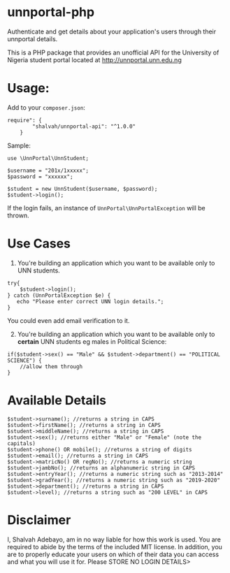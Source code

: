 # unnportal-php
Authenticate and get details about your application's users through their unnportal details.

This is a PHP package that provides an unofficial API for the University of Nigeria student portal located at http://unnportal.unn.edu.ng

# Usage:
Add to your `composer.json`:
```
require": {
        "shalvah/unnportal-api": "^1.0.0"
    }
```

Sample:
```
use \UnnPortal\UnnStudent;

$username = "201x/1xxxxx";
$password = "xxxxxx";

$student = new UnnStudent($username, $password);
$student->login();
```

If the login fails, an instance of `UnnPortal\UnnPortalException` will be thrown.

# Use Cases
1. You're building an application which you want to be available only to UNN students.
```
try{
    $student->login();
} catch (UnnPortalException $e) {
   echo "Please enter correct UNN login details.";
}
```
You could even add email verification to it.

2. You're building an application which you want to be available only to **certain** UNN students eg males in Political Science:
```
if($student->sex() == "Male" && $student->department() == "POLITICAL SCIENCE") {
    //allow them through
}
```

# Available Details
```
$student->surname(); //returns a string in CAPS
$student->firstName(); //returns a string in CAPS
$student->middleName(); //returns a string in CAPS
$student->sex(); //returns either "Male" or "Female" (note the capitals)
$student->phone() OR mobile(); //returns a string of digits
$student->email(); //returns a string in CAPS
$student->matricNo() OR regNo(); //returns a numeric string
$student->jambNo(); //returns an alphanumeric string in CAPS
$student->entryYear(); //returns a numeric string such as "2013-2014"
$student->gradYear(); //returns a numeric string such as "2019-2020"
$student->department(); //returns a string in CAPS
$student->level); //returns a string such as "200 LEVEL" in CAPS
```

# Disclaimer
I, Shalvah Adebayo, am in no way liable for how this work is used. 
You are required to abide by the terms of the included MIT license.
In addition, you are to properly educate your users on which of their data you can access and what you will use it for. Please STORE NO LOGIN DETAILS>
